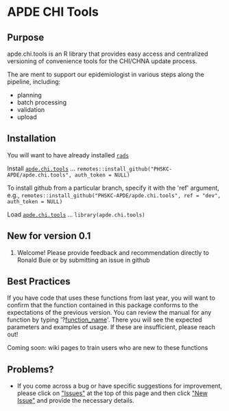 # APDE CHI Tools

## Purpose

apde.chi.tools is an R library that provides easy access and centralized versioning of convenience tools for the CHI/CHNA update process.

The are ment to support our epidemiologist in various steps along the pipeline, including:

+ planning
+ batch processing
+ validation
+ upload

## Installation

You will want to have already installed [`rads`](https://github.com/PHSKC-APDE/rads)


Install [`apde.chi.tools`](https://github.com/PHSKC-APDE/apde.chi.tools) ... `remotes::install_github("PHSKC-APDE/apde.chi.tools", auth_token = NULL)`

To install github from a particular branch, specify it with the 'ref' argument, e.g., `remotes::install_github("PHSKC-APDE/apde.chi.tools", ref = "dev", auth_token = NULL)`

Load [`apde.chi.tools`](https://github.com/PHSKC-APDE/apde.chi.tools) ... `library(apde.chi.tools)`

## New for version 0.1
1. Welcome! Please provide feedback and recommendation directly to Ronald Buie or by submitting an issue in github


## Best Practices

If you have code that uses these functions from last year, you will want to confirm that the function contained in this package conforms to the expectations of the previous version. You can review the manual for any function by typing '?[function_name]()'. There you will see the expected parameters and examples of usage. If these are insufficient, please reach out!

Coming soon: wiki pages to train users who are new to these functions

## Problems?

-   If you come across a bug or have specific suggestions for improvement, please click on ["Issues"](https://github.com/PHSKC-APDE/apde.chi.tools/issues) at the top of this page and then click ["New Issue"](https://github.com/PHSKC-APDE/apde.chi.tools/issues/new/choose) and provide the necessary details.
